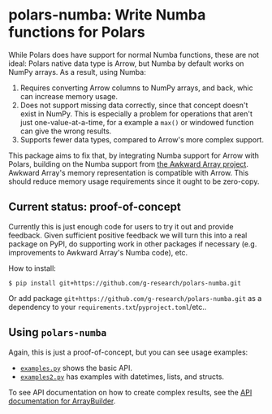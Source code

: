 # polars-numba: Write Numba functions for Polars

While Polars does have support for normal Numba functions, these are not ideal: Polars native data type is Arrow, but Numba by default works on NumPy arrays.
As a result, using Numba:

1. Requires converting Arrow columns to NumPy arrays, and back, whic can increase memory usage.
2. Does not support missing data correctly, since that concept doesn't exist in NumPy.
   This is especially a problem for operations that aren't just one-value-at-a-time, for a example a `max()` or windowed function can give the wrong results.
3. Supports fewer data types, compared to Arrow's more complex support.

This package aims to fix that, by integrating Numba support for Arrow with Polars, building on the Numba support from [the Awkward Array project](https://awkward-array.org).
Awkward Array's memory representation is compatible with Arrow.
This should reduce memory usage requirements since it ought to be zero-copy.

## Current status: proof-of-concept

Currently this is just enough code for users to try it out and provide feedback.
Given sufficient positive feedback we will turn this into a real package on PyPI, do supporting work in other packages if necessary (e.g. improvements to Awkward Array's Numba code), etc.

How to install:

```
$ pip install git+https://github.com/g-research/polars-numba.git
```

Or add package `git+https://github.com/g-research/polars-numba.git` as a dependency to your `requirements.txt`/`pyproject.toml`/etc..

## Using `polars-numba`

Again, this is just a proof-of-concept, but you can see usage examples:

* [`examples.py`](examples.py) shows the basic API.
* [`examples2.py`](examples2.py) has examples with datetimes, lists, and structs.

To see API documentation on how to create complex results, see the [API documentation for ArrayBuilder](https://awkward-array.org/doc/main/reference/generated/ak.ArrayBuilder.html).
